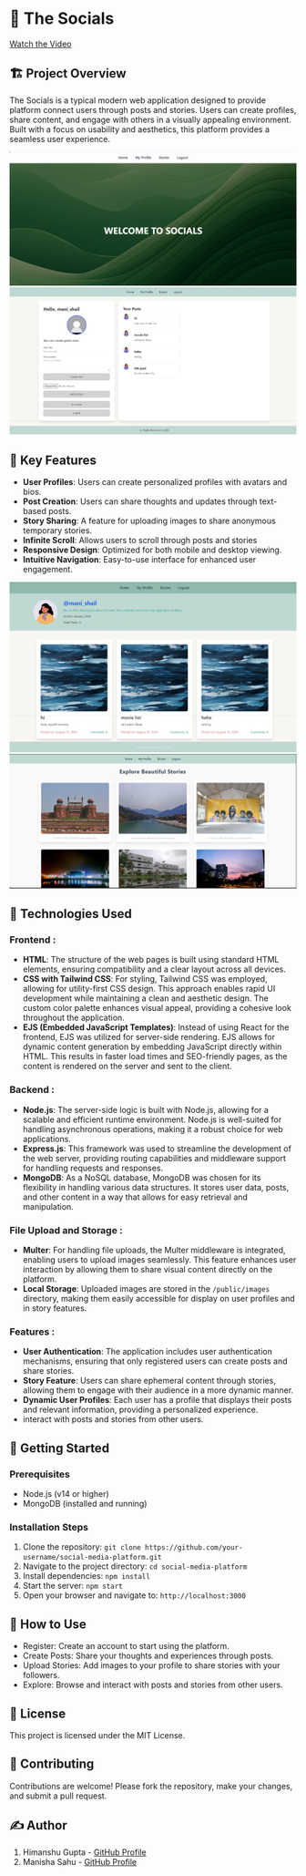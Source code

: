 # 📱 The Socials



[Watch the Video](./public/readme/socials.mkv)
<!-- Replace with your project's image or logo -->

## 🏗️ Project Overview

The Socials is a typical modern web application designed to provide platform connect users through posts and stories. Users can create profiles, share content, and engage with others in a visually appealing environment. Built with a focus on usability and aesthetics, this platform provides a seamless user experience.

![Socials](./public/readme/home.png)
![Socials](./public/readme/profile.jpeg)

## 🌟 Key Features

- **User Profiles**: Users can create personalized profiles with avatars and bios.
- **Post Creation**: Users can share thoughts and updates through text-based posts.
- **Story Sharing**: A feature for uploading images to share anonymous temporary stories.
- **Infinite Scroll**: Allows users to scroll through posts and stories
- **Responsive Design**: Optimized for both mobile and desktop viewing.
- **Intuitive Navigation**: Easy-to-use interface for enhanced user engagement.

![Socials](./public/readme/userposts.jpeg)
![Socials](./public/readme/stories.png)

## 🔧 Technologies Used

### Frontend :

- **HTML**: The structure of the web pages is built using standard HTML elements, ensuring compatibility and a clear layout across all devices.
- **CSS with Tailwind CSS**: For styling, Tailwind CSS was employed, allowing for utility-first CSS design. This approach enables rapid UI development while maintaining a clean and aesthetic design. The custom color palette enhances visual appeal, providing a cohesive look throughout the application.
- **EJS (Embedded JavaScript Templates)**: Instead of using React for the frontend, EJS was utilized for server-side rendering. EJS allows for dynamic content generation by embedding JavaScript directly within HTML. This results in faster load times and SEO-friendly pages, as the content is rendered on the server and sent to the client.

### Backend :

- **Node.js**: The server-side logic is built with Node.js, allowing for a scalable and efficient runtime environment. Node.js is well-suited for handling asynchronous operations, making it a robust choice for web applications.
- **Express.js**: This framework was used to streamline the development of the web server, providing routing capabilities and middleware support for handling requests and responses.
- **MongoDB**: As a NoSQL database, MongoDB was chosen for its flexibility in handling various data structures. It stores user data, posts, and other content in a way that allows for easy retrieval and manipulation.

### File Upload and Storage :

- **Multer**: For handling file uploads, the Multer middleware is integrated, enabling users to upload images seamlessly. This feature enhances user interaction by allowing them to share visual content directly on the platform.
- **Local Storage**: Uploaded images are stored in the `/public/images` directory, making them easily accessible for display on user profiles and in story features.

### Features :

- **User Authentication**: The application includes user authentication mechanisms, ensuring that only registered users can create posts and share stories.
- **Story Feature**: Users can share ephemeral content through stories, allowing them to engage with their audience in a more dynamic manner.
- **Dynamic User Profiles**: Each user has a profile that displays their posts and relevant information, providing a personalized experience.
- interact with posts and stories from other users.

## 🚀 Getting Started

### Prerequisites

- Node.js (v14 or higher)
- MongoDB (installed and running)

### Installation Steps

1. Clone the repository:
   `git clone https://github.com/your-username/social-media-platform.git`
2. Navigate to the project directory:
   `cd social-media-platform
`
3. Install dependencies:
   `npm install`
4. Start the server:
   `npm start`
5. Open your browser and navigate to:
   `http://localhost:3000`

## 📜 How to Use

- Register: Create an account to start using the platform.
- Create Posts: Share your thoughts and experiences through posts.
- Upload Stories: Add images to your profile to share stories with your followers.
- Explore: Browse and interact with posts and stories from other users.

## 📃 License

This project is licensed under the MIT License.

## 🤝 Contributing

Contributions are welcome! Please fork the repository, make your changes, and submit a pull request.

## ✍️ Author

1. Himanshu Gupta - [GitHub Profile](https://github.com/himanshu181749/)
2. Manisha Sahu - [GitHub Profile](https://github.com/mani-sahu)

